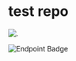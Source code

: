 # test repo
<img src="https://us-central1-trackgit-analytics.cloudfunctions.net/token/ping/lks804d8gu2s8s7ve5lk" alt="."  />

![Endpoint Badge](https://img.shields.io/endpoint?url=https%3A%2F%2Fhits.dwyl.com%2Fsoumya-prabha-maiti%2Ftest.json)


